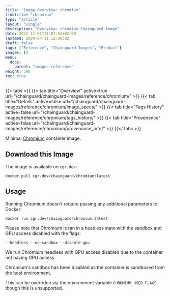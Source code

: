 ```yaml
---
title: "Image Overview: chromium"
linktitle: "chromium"
type: "article"
layout: "single"
description: "Overview: chromium Chainguard Image"
date: 2022-11-01T11:07:52+02:00
lastmod: 2024-04-11 12:38:02
draft: false
tags: ["Reference", "Chainguard Images", "Product"]
images: []
menu: 
  docs: 
    parent: "images-reference"
weight: 500
toc: true
---
```


{{< tabs >}}
{{< tab title="Overview" active=true url="/chainguard/chainguard-images/reference/chromium/" >}}
{{< tab title="Details" active=false url="/chainguard/chainguard-images/reference/chromium/image_specs/" >}}
{{< tab title="Tags History" active=false url="/chainguard/chainguard-images/reference/chromium/tags_history/" >}}
{{< tab title="Provenance" active=false url="/chainguard/chainguard-images/reference/chromium/provenance_info/" >}}
{{</ tabs >}}



<!--overview:start-->
Minimal [Chromium](https://chromium.googlesource.com/chromium/src/) container image.
<!--overview:end-->

## Download this Image

The image is available on `cgr.dev`:

```
docker pull cgr.dev/chainguard/chromium:latest
```


<!--body:start-->
## Usage

Running Chromium doesn't require passing any additional parameters to Docker:

```bash
docker run cgr.dev/chainguard/chromium:latest
```

Please note that Chromium is ran in a headless state with the sandbox and GPU access disabled with the flags:

```
--headless --no-sandbox --disable-gpu
```

We run Chromium headless with GPU access disabled due to the container not having GPU access.

Chromium's sandbox has been disabled as the container is sandboxed from the host environment.

This can be overriden via the environment variable `CHROMIUM_USER_FLAGS` though this is unsupported.

<!--body:end-->

